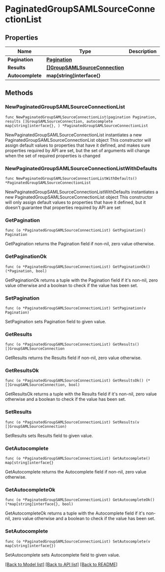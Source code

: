 # PaginatedGroupSAMLSourceConnectionList

## Properties

Name | Type | Description | Notes
------------ | ------------- | ------------- | -------------
**Pagination** | [**Pagination**](Pagination.md) |  | 
**Results** | [**[]GroupSAMLSourceConnection**](GroupSAMLSourceConnection.md) |  | 
**Autocomplete** | **map[string]interface{}** |  | 

## Methods

### NewPaginatedGroupSAMLSourceConnectionList

`func NewPaginatedGroupSAMLSourceConnectionList(pagination Pagination, results []GroupSAMLSourceConnection, autocomplete map[string]interface{}, ) *PaginatedGroupSAMLSourceConnectionList`

NewPaginatedGroupSAMLSourceConnectionList instantiates a new PaginatedGroupSAMLSourceConnectionList object
This constructor will assign default values to properties that have it defined,
and makes sure properties required by API are set, but the set of arguments
will change when the set of required properties is changed

### NewPaginatedGroupSAMLSourceConnectionListWithDefaults

`func NewPaginatedGroupSAMLSourceConnectionListWithDefaults() *PaginatedGroupSAMLSourceConnectionList`

NewPaginatedGroupSAMLSourceConnectionListWithDefaults instantiates a new PaginatedGroupSAMLSourceConnectionList object
This constructor will only assign default values to properties that have it defined,
but it doesn't guarantee that properties required by API are set

### GetPagination

`func (o *PaginatedGroupSAMLSourceConnectionList) GetPagination() Pagination`

GetPagination returns the Pagination field if non-nil, zero value otherwise.

### GetPaginationOk

`func (o *PaginatedGroupSAMLSourceConnectionList) GetPaginationOk() (*Pagination, bool)`

GetPaginationOk returns a tuple with the Pagination field if it's non-nil, zero value otherwise
and a boolean to check if the value has been set.

### SetPagination

`func (o *PaginatedGroupSAMLSourceConnectionList) SetPagination(v Pagination)`

SetPagination sets Pagination field to given value.


### GetResults

`func (o *PaginatedGroupSAMLSourceConnectionList) GetResults() []GroupSAMLSourceConnection`

GetResults returns the Results field if non-nil, zero value otherwise.

### GetResultsOk

`func (o *PaginatedGroupSAMLSourceConnectionList) GetResultsOk() (*[]GroupSAMLSourceConnection, bool)`

GetResultsOk returns a tuple with the Results field if it's non-nil, zero value otherwise
and a boolean to check if the value has been set.

### SetResults

`func (o *PaginatedGroupSAMLSourceConnectionList) SetResults(v []GroupSAMLSourceConnection)`

SetResults sets Results field to given value.


### GetAutocomplete

`func (o *PaginatedGroupSAMLSourceConnectionList) GetAutocomplete() map[string]interface{}`

GetAutocomplete returns the Autocomplete field if non-nil, zero value otherwise.

### GetAutocompleteOk

`func (o *PaginatedGroupSAMLSourceConnectionList) GetAutocompleteOk() (*map[string]interface{}, bool)`

GetAutocompleteOk returns a tuple with the Autocomplete field if it's non-nil, zero value otherwise
and a boolean to check if the value has been set.

### SetAutocomplete

`func (o *PaginatedGroupSAMLSourceConnectionList) SetAutocomplete(v map[string]interface{})`

SetAutocomplete sets Autocomplete field to given value.



[[Back to Model list]](../README.md#documentation-for-models) [[Back to API list]](../README.md#documentation-for-api-endpoints) [[Back to README]](../README.md)


